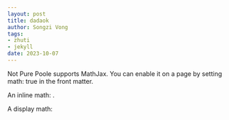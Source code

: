 ```yaml
---
layout: post
title: dadaok
author: Songzi Vong
tags:
- zhuti
- jekyll
date: 2023-10-07
---
```

Not Pure Poole supports MathJax. You can enable it on a page by setting math: true in the front matter.

An inline math: 
.

A display math:
